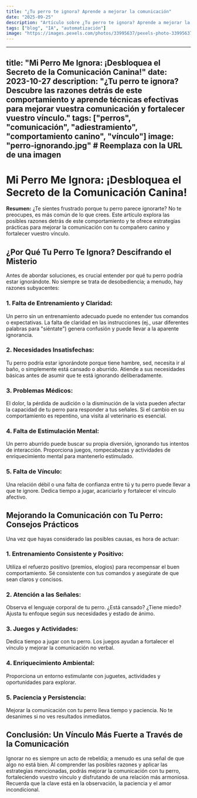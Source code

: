 ```yaml
---
title: "¿Tu perro te ignora? Aprende a mejorar la comunicación"
date: "2025-09-25"
description: "Artículo sobre ¿Tu perro te ignora? Aprende a mejorar la comunicación"
tags: ["blog", "IA", "automatización"]
image: "https://images.pexels.com/photos/33995637/pexels-photo-33995637.jpeg?auto=compress&cs=tinysrgb&h=350"
---
```


---
title: "Mi Perro Me Ignora: ¡Desbloquea el Secreto de la Comunicación Canina!"
date: 2023-10-27
description: "¿Tu perro te ignora?  Descubre las razones detrás de este comportamiento y aprende técnicas efectivas para mejorar vuestra comunicación y fortalecer vuestro vínculo."
tags: ["perros", "comunicación", "adiestramiento", "comportamiento canino", "vínculo"]
image: "perro-ignorando.jpg" # Reemplaza con la URL de una imagen
---

# Mi Perro Me Ignora: ¡Desbloquea el Secreto de la Comunicación Canina!

**Resumen:**  ¿Te sientes frustrado porque tu perro parece ignorarte? No te preocupes, es más común de lo que crees.  Este artículo explora las posibles razones detrás de este comportamiento y te ofrece estrategias prácticas para mejorar la comunicación con tu compañero canino y fortalecer vuestro vínculo.


## ¿Por Qué Tu Perro Te Ignora?  Descifrando el Misterio

Antes de abordar soluciones, es crucial entender por qué tu perro podría estar ignorándote.  No siempre se trata de desobediencia;  a menudo, hay razones subyacentes:

### 1. Falta de Entrenamiento y Claridad:

Un perro sin un entrenamiento adecuado puede no entender tus comandos o expectativas.  La falta de claridad en las instrucciones (ej., usar diferentes palabras para "siéntate") genera confusión y puede llevar a la aparente ignorancia.

### 2.  Necesidades Insatisfechas:

Tu perro podría estar ignorándote porque tiene hambre, sed, necesita ir al baño, o simplemente está cansado o aburrido.  Atiende a sus necesidades básicas antes de asumir que te está ignorando deliberadamente.

### 3.  Problemas Médicos:

El dolor, la pérdida de audición o la disminución de la vista pueden afectar la capacidad de tu perro para responder a tus señales.  Si el cambio en su comportamiento es repentino, una visita al veterinario es esencial.

### 4.  Falta de Estimulación Mental:

Un perro aburrido puede buscar su propia diversión, ignorando tus intentos de interacción.  Proporciona juegos, rompecabezas y actividades de enriquecimiento mental para mantenerlo estimulado.

### 5.  Falta de Vínculo:

Una relación débil o una falta de confianza entre tú y tu perro puede llevar a que te ignore.  Dedica tiempo a jugar, acariciarlo y fortalecer el vínculo afectivo.


## Mejorando la Comunicación con Tu Perro: Consejos Prácticos

Una vez que hayas considerado las posibles causas, es hora de actuar:

### 1.  Entrenamiento Consistente y Positivo:

Utiliza el refuerzo positivo (premios, elogios) para recompensar el buen comportamiento.  Sé consistente con tus comandos y asegúrate de que sean claros y concisos.

### 2.  Atención a las Señales:

Observa el lenguaje corporal de tu perro.  ¿Está cansado? ¿Tiene miedo?  Ajusta tu enfoque según sus necesidades y estado de ánimo.

### 3.  Juegos y Actividades:

Dedica tiempo a jugar con tu perro.  Los juegos ayudan a fortalecer el vínculo y mejorar la comunicación no verbal.

### 4.  Enriquecimiento Ambiental:

Proporciona un entorno estimulante con juguetes, actividades y oportunidades para explorar.

### 5.  Paciencia y Persistencia:

Mejorar la comunicación con tu perro lleva tiempo y paciencia.  No te desanimes si no ves resultados inmediatos.


##  Conclusión: Un Vínculo Más Fuerte a Través de la Comunicación

Ignorar no es siempre un acto de rebeldía;  a menudo es una señal de que algo no está bien.  Al comprender las posibles razones y aplicar las estrategias mencionadas, podrás mejorar la comunicación con tu perro, fortaleciendo vuestro vínculo y disfrutando de una relación más armoniosa. Recuerda que la clave está en la observación, la paciencia y el amor incondicional.
